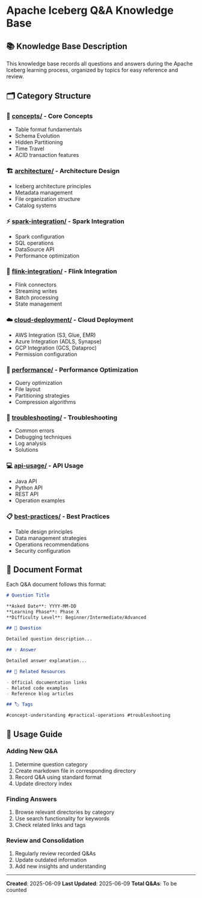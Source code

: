 # Apache Iceberg Q&A Knowledge Base

## 📚 Knowledge Base Description

This knowledge base records all questions and answers during the Apache Iceberg learning process, organized by topics for easy reference and review.

## 🗂️ Category Structure

### 📖 [concepts/](concepts/) - Core Concepts
- Table format fundamentals
- Schema Evolution
- Hidden Partitioning
- Time Travel
- ACID transaction features

### 🏗️ [architecture/](architecture/) - Architecture Design
- Iceberg architecture principles
- Metadata management
- File organization structure
- Catalog systems

### ⚡ [spark-integration/](spark-integration/) - Spark Integration
- Spark configuration
- SQL operations
- DataSource API
- Performance optimization

### 🌊 [flink-integration/](flink-integration/) - Flink Integration
- Flink connectors
- Streaming writes
- Batch processing
- State management

### ☁️ [cloud-deployment/](cloud-deployment/) - Cloud Deployment
- AWS Integration (S3, Glue, EMR)
- Azure Integration (ADLS, Synapse)
- GCP Integration (GCS, Dataproc)
- Permission configuration

### 🚀 [performance/](performance/) - Performance Optimization
- Query optimization
- File layout
- Partitioning strategies
- Compression algorithms

### 🔧 [troubleshooting/](troubleshooting/) - Troubleshooting
- Common errors
- Debugging techniques
- Log analysis
- Solutions

### 💻 [api-usage/](api-usage/) - API Usage
- Java API
- Python API
- REST API
- Operation examples

### 📋 [best-practices/](best-practices/) - Best Practices
- Table design principles
- Data management strategies
- Operations recommendations
- Security configuration

## 📝 Document Format

Each Q&A document follows this format:

```markdown
# Question Title

**Asked Date**: YYYY-MM-DD
**Learning Phase**: Phase X
**Difficulty Level**: Beginner/Intermediate/Advanced

## 🤔 Question

Detailed question description...

## 💡 Answer

Detailed answer explanation...

## 🔗 Related Resources

- Official documentation links
- Related code examples
- Reference blog articles

## 🏷️ Tags

#concept-understanding #practical-operations #troubleshooting
```

## 🎯 Usage Guide

### Adding New Q&A
1. Determine question category
2. Create markdown file in corresponding directory
3. Record Q&A using standard format
4. Update directory index

### Finding Answers
1. Browse relevant directories by category
2. Use search functionality for keywords
3. Check related links and tags

### Review and Consolidation
1. Regularly review recorded Q&As
2. Update outdated information
3. Add new insights and understanding

---

**Created**: 2025-06-09
**Last Updated**: 2025-06-09
**Total Q&As**: To be counted